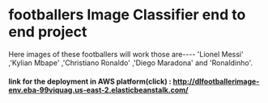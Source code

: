 # footballers Image Classifier end to end project
Here images of these footballers will work those are---- 'Lionel Messi' ,'Kylian Mbape' ,'Christiano Ronaldo' ,'Diego Maradona' and 'Ronaldinho'.

#### link for the deployment in AWS platform(click) :   http://dlfootballerimage-env.eba-99viquag.us-east-2.elasticbeanstalk.com/
